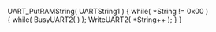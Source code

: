   UART_PutRAMString( UARTString1 )
  {  while( *String != 0x00 )  
  {   while( BusyUART2( ) );   WriteUART2( *String++ ); 
  }
  } 
  
